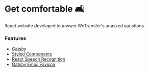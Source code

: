 # Get comfortable 🛋

React website developed to answer WeTransfer's unasked questions

### Features

* [Gatsby](https://www.gatsbyjs.org/)
* [Styled Components](https://www.styled-components.com)
* [React Speech Recognition](https://github.com/FoundersFactory/react-speech-recognition#readme)
* [Gatsby Emoji Favicon](https://github.com/trevorblades/emoji-favicon-webpack-plugin/tree/master/packages/gatsby-plugin-emoji-favicon)